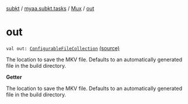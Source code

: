 [subkt](../../index.md) / [myaa.subkt.tasks](../index.md) / [Mux](index.md) / [out](./out.md)

# out

`val out: `[`ConfigurableFileCollection`](https://docs.gradle.org/current/javadoc/org/gradle/api/file/ConfigurableFileCollection.html) [(source)](https://github.com/Myaamori/SubKt/blob/0.1.9/src/main/kotlin/myaa/subkt/tasks/muxtask.kt#L697)

The location to save the MKV file.
Defaults to an automatically generated file in the build directory.

**Getter**

The location to save the MKV file.
Defaults to an automatically generated file in the build directory.

